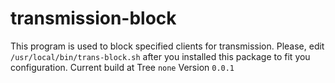 # transmission-block
This program is used to block specified clients for transmission.
Please, edit `/usr/local/bin/trans-block.sh` after you installed this package to fit you configuration.
Current build at
Tree `none` Version `0.0.1`